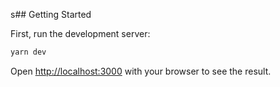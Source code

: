 s## Getting Started

First, run the development server:

```bash
yarn dev
```

Open [http://localhost:3000](http://localhost:3000) with your browser to see the result.
